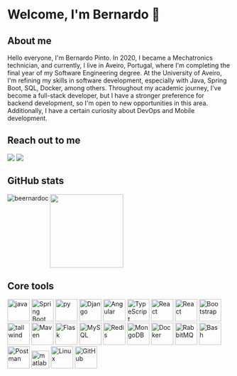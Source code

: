 # Welcome, I'm Bernardo 👋 

## About me
Hello everyone, I'm Bernardo Pinto. In 2020, I became a Mechatronics technician, and currently, I live in Aveiro, Portugal, where I'm completing the final year of my Software Engineering degree. At the University of Aveiro, I'm refining my skills in software development, especially with Java, Spring Boot, SQL, Docker, among others. Throughout my academic journey, I've become a full-stack developer, but I have a stronger preference for backend development, so I'm open to new opportunities in this area. Additionally, I have a certain curiosity about DevOps and Mobile development.

## Reach out to me
<div> <a href="https://www.linkedin.com/in/beernardopinto/" target="_blank"><img loading="lazy" src="https://img.shields.io/badge/-LinkedIn-%230077B5?style=for-the-badge&logo=linkedin&logoColor=white" target="_blank"></a> <a href = "mailto:bernardopinto@ua.pt"><img loading="lazy" src="https://img.shields.io/badge/Outlook-0072C6?style=for-the-badge&logo=microsoft-outlook&logoColor=white" target="_blank"></a> </div>
</div>

## GitHub stats

<a href="https://github.com/beernardoc">
  <!-- Gráfico de estatísticas gerais -->
  <img height="165em" src="https://github-readme-stats.vercel.app/api?username=beernardoc&theme=tokyonight&show_icons=true&hide=issues,stars" />

  <!-- Gráfico de linguagens mais usadas -->
  <img align="left" src="https://github-readme-stats.vercel.app/api/top-langs?username=beernardoc&show_icons=true&theme=tokyonight&locale=en&layout=compact" alt="beernardoc" />
</a>

## Core tools
<p align="left">
  <img src="https://www.vectorlogo.zone/logos/java/java-icon.svg" alt="java" height="50"/>
  <img src="https://www.vectorlogo.zone/logos/springio/springio-icon.svg" alt="Spring Boot" height="50"/>
  <img src="https://www.vectorlogo.zone/logos/python/python-icon.svg" alt="py" height="50"/>
  <img src="https://www.vectorlogo.zone/logos/djangoproject/djangoproject-ar21.svg" alt="Django" height="50"/>
  <img src="https://www.vectorlogo.zone/logos/angular/angular-icon.svg" alt="Angular" height="50"/>
  <img src="https://www.vectorlogo.zone/logos/typescriptlang/typescriptlang-icon.svg" alt="TypeScript" height="50"/>
  <img src="https://www.vectorlogo.zone/logos/reactjs/reactjs-icon.svg" alt="React" height="50"/>
  <img src="https://www.vectorlogo.zone/logos/flutterio/flutterio-icon.svg" alt="React" height="50"/>
  <img src="https://www.vectorlogo.zone/logos/getbootstrap/getbootstrap-icon.svg" alt="Bootstrap" height="50"/>
  <img src="https://www.vectorlogo.zone/logos/tailwindcss/tailwindcss-icon.svg" alt="tailwind" height="50"/>
  <img src="https://www.vectorlogo.zone/logos/apache_maven/apache_maven-ar21.svg" alt="Maven" height="50"/>
  <img src="https://www.vectorlogo.zone/logos/pocoo_flask/pocoo_flask-icon.svg" alt="Flask" height="50"/>
  <img src="https://www.vectorlogo.zone/logos/mysql/mysql-icon.svg" alt="MySQL" height="50"/>
  <img src="https://www.vectorlogo.zone/logos/redis/redis-ar21.svg" alt="Redis" height="50"/>
  <img src="https://www.vectorlogo.zone/logos/mongodb/mongodb-icon.svg" alt="MongoDB" height="50"/>
  <img src="https://www.vectorlogo.zone/logos/docker/docker-icon.svg" alt="Docker" height="50"/>
  <img src="https://www.vectorlogo.zone/logos/rabbitmq/rabbitmq-icon.svg" alt="RabbitMQ" height="50"/>
  <img src="https://www.vectorlogo.zone/logos/gnu_bash/gnu_bash-icon.svg" alt="Bash" height="50"/>
  <img src="https://www.vectorlogo.zone/logos/getpostman/getpostman-icon.svg" alt="Postman" height="50"/>
<a href="https://www.mathworks.com/" target="_blank" rel="noreferrer"> <img src="https://upload.wikimedia.org/wikipedia/commons/2/21/Matlab_Logo.png" alt="matlab" width="40" height="40"/></a> <img src="https://www.vectorlogo.zone/logos/linux/linux-icon.svg" alt="Linux" height="50"/>
<img src="https://www.vectorlogo.zone/logos/github/github-icon.svg" alt="GitHub" height="50"/>
</p>

